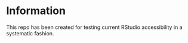 
# Information

This repo has been created for testing current RStudio accessibility in
a systematic fashion.
